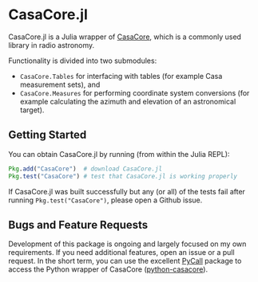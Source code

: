 # CasaCore.jl

CasaCore.jl is a Julia wrapper of [CasaCore](http://casacore.github.io/casacore/), which is a
commonly used library in radio astronomy.

Functionality is divided into two submodules:

* `CasaCore.Tables` for interfacing with tables (for example Casa measurement sets), and
* `CasaCore.Measures` for performing coordinate system conversions (for example calculating the
  azimuth and elevation of an astronomical target).

## Getting Started

You can obtain CasaCore.jl by running (from within the Julia REPL):
```julia
Pkg.add("CasaCore")  # download CasaCore.jl
Pkg.test("CasaCore") # test that CasaCore.jl is working properly
```

If CasaCore.jl was built successfully but any (or all) of the tests fail after running
`Pkg.test("CasaCore")`, please open a Github issue.

## Bugs and Feature Requests

Development of this package is ongoing and largely focused on my own requirements.  If you need
additional features, open an issue or a pull request.  In the short term, you can use the excellent
[PyCall](https://github.com/JuliaPy/PyCall.jl) package to access the Python wrapper of CasaCore
([python-casacore](https://github.com/casacore/python-casacore)).

